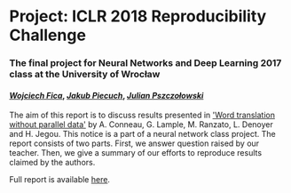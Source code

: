 # Project: ICLR 2018 Reproducibility Challenge
### The final project for Neural Networks and Deep Learning 2017 class at the University of Wrocław
#### [*Wojciech Fica*](mailto:wojtekfica@gmail.com), [*Jakub Piecuch*](mailto:j.piecuch96@gmail.com), [*Julian Pszczołowski*](mailto:julian.pszczolowski@gmail.com)


The aim of this report is to discuss results presented in ['Word translation without parallel data'](https://arxiv.org/pdf/1710.04087.pdf) by A. Conneau, G. Lample, M. Ranzato, L. Denoyer and H. Jegou. This notice is a part of a neural network class project. The report consists of two parts. First, we answer question raised by our teacher. Then, we give a summary of our efforts to reproduce results claimed by the authors.

Full report is available [here](project.md).